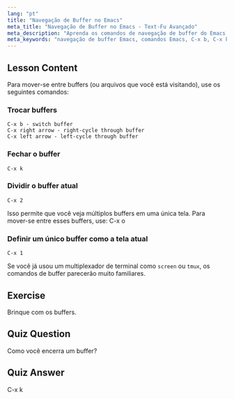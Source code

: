 ```yaml
---
lang: "pt"
title: "Navegação de Buffer no Emacs"
meta_title: "Navegação de Buffer no Emacs - Text-Fu Avançado"
meta_description: "Aprenda os comandos de navegação de buffer do Emacs. Alterne, feche e divida buffers eficientemente com este tutorial de Emacs para iniciantes. Melhore seu fluxo de trabalho!"
meta_keywords: "navegação de buffer Emacs, comandos Emacs, C-x b, C-x k, tutorial Linux, guia Emacs, Emacs para iniciantes"
---
```


## Lesson Content

Para mover-se entre buffers (ou arquivos que você está visitando), use os seguintes comandos:

### Trocar buffers

```
C-x b - switch buffer
C-x right arrow - right-cycle through buffer
C-x left arrow - left-cycle through buffer
```

### Fechar o buffer

```
C-x k
```

### Dividir o buffer atual

```
C-x 2
```

Isso permite que você veja múltiplos buffers em uma única tela. Para mover-se entre esses buffers, use: C-x o

### Definir um único buffer como a tela atual

```
C-x 1
```

Se você já usou um multiplexador de terminal como `screen` ou `tmux`, os comandos de buffer parecerão muito familiares.

## Exercise

Brinque com os buffers.

## Quiz Question

Como você encerra um buffer?

## Quiz Answer

C-x k
